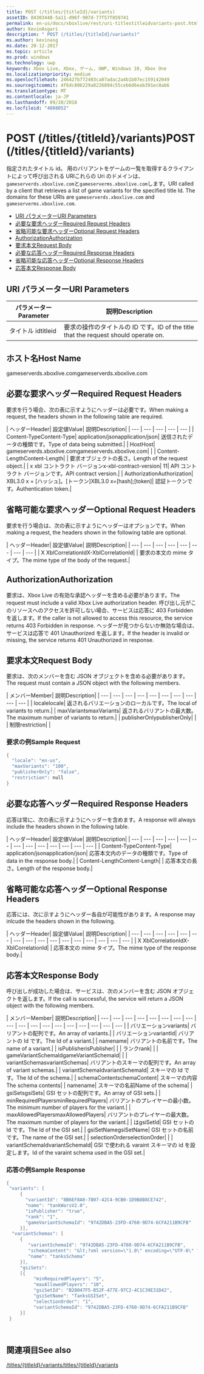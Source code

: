 ```yaml
---
title: POST (/titles/{titleId}/variants)
assetID: 84303448-5a11-d96f-907d-77f57f859741
permalink: en-us/docs/xboxlive/rest/uri-titlestitleidvariants-post.html
author: KevinAsgari
description: " POST (/titles/{titleId}/variants)"
ms.author: kevinasg
ms.date: 20-12-2017
ms.topic: article
ms.prod: windows
ms.technology: uwp
keywords: Xbox Live, Xbox, ゲーム, UWP, Windows 10, Xbox One
ms.localizationpriority: medium
ms.openlocfilehash: 246427b772403ca07adac2a4b1b07ec159142049
ms.sourcegitcommit: 4f6dc806229a8226894c55ceb6d6eab391ec8ab6
ms.translationtype: MT
ms.contentlocale: ja-JP
ms.lasthandoff: 09/20/2018
ms.locfileid: "4088052"
---
```

# <a name="post-titlestitleidvariants"></a><span data-ttu-id="49b15-104">POST (/titles/{titleId}/variants)</span><span class="sxs-lookup"><span data-stu-id="49b15-104">POST (/titles/{titleId}/variants)</span></span>
<span data-ttu-id="49b15-105">指定されたタイトル id。 用のバリアントをゲームの一覧を取得するクライアントによって呼び出される URIこれらの Uri のドメインは、`gameserverds.xboxlive.com`と`gameserverms.xboxlive.com`します。</span><span class="sxs-lookup"><span data-stu-id="49b15-105">URI called by a client that retrieves a list of game variants for the specified title Id. The domains for these URIs are `gameserverds.xboxlive.com` and `gameserverms.xboxlive.com`.</span></span>
 
  * [<span data-ttu-id="49b15-106">URI パラメーター</span><span class="sxs-lookup"><span data-stu-id="49b15-106">URI Parameters</span></span>](#ID4EZ)
  * [<span data-ttu-id="49b15-107">必要な要求ヘッダー</span><span class="sxs-lookup"><span data-stu-id="49b15-107">Required Request Headers</span></span>](#ID4EIB)
  * [<span data-ttu-id="49b15-108">省略可能な要求ヘッダー</span><span class="sxs-lookup"><span data-stu-id="49b15-108">Optional Request Headers</span></span>](#ID4EED)
  * [<span data-ttu-id="49b15-109">Authorization</span><span class="sxs-lookup"><span data-stu-id="49b15-109">Authorization</span></span>](#ID4E3D)
  * [<span data-ttu-id="49b15-110">要求本文</span><span class="sxs-lookup"><span data-stu-id="49b15-110">Request Body</span></span>](#ID4EEE)
  * [<span data-ttu-id="49b15-111">必要な応答ヘッダー</span><span class="sxs-lookup"><span data-stu-id="49b15-111">Required Response Headers</span></span>](#ID4ELF)
  * [<span data-ttu-id="49b15-112">省略可能な応答ヘッダー</span><span class="sxs-lookup"><span data-stu-id="49b15-112">Optional Response Headers</span></span>](#ID4EMG)
  * [<span data-ttu-id="49b15-113">応答本文</span><span class="sxs-lookup"><span data-stu-id="49b15-113">Response Body</span></span>](#ID4EEH)
 
<a id="ID4EZ"></a>

 
## <a name="uri-parameters"></a><span data-ttu-id="49b15-114">URI パラメーター</span><span class="sxs-lookup"><span data-stu-id="49b15-114">URI Parameters</span></span>
 
| <span data-ttu-id="49b15-115">パラメーター</span><span class="sxs-lookup"><span data-stu-id="49b15-115">Parameter</span></span>| <span data-ttu-id="49b15-116">説明</span><span class="sxs-lookup"><span data-stu-id="49b15-116">Description</span></span>| 
| --- | --- | 
| <span data-ttu-id="49b15-117">タイトル id</span><span class="sxs-lookup"><span data-stu-id="49b15-117">titleid</span></span>| <span data-ttu-id="49b15-118">要求の操作のタイトルの ID です。</span><span class="sxs-lookup"><span data-stu-id="49b15-118">ID of the title that the request should operate on.</span></span>| 
  
<a id="ID5EG"></a>

 
## <a name="host-name"></a><span data-ttu-id="49b15-119">ホスト名</span><span class="sxs-lookup"><span data-stu-id="49b15-119">Host Name</span></span>

<span data-ttu-id="49b15-120">gameserverds.xboxlive.com</span><span class="sxs-lookup"><span data-stu-id="49b15-120">gameserverds.xboxlive.com</span></span>
 
<a id="ID4EIB"></a>

 
## <a name="required-request-headers"></a><span data-ttu-id="49b15-121">必要な要求ヘッダー</span><span class="sxs-lookup"><span data-stu-id="49b15-121">Required Request Headers</span></span>
 
<span data-ttu-id="49b15-122">要求を行う場合、次の表に示すようにヘッダーは必要です。</span><span class="sxs-lookup"><span data-stu-id="49b15-122">When making a request, the headers shown in the following table are required.</span></span>
 
| <span data-ttu-id="49b15-123">ヘッダー</span><span class="sxs-lookup"><span data-stu-id="49b15-123">Header</span></span>| <span data-ttu-id="49b15-124">設定値</span><span class="sxs-lookup"><span data-stu-id="49b15-124">Value</span></span>| <span data-ttu-id="49b15-125">説明</span><span class="sxs-lookup"><span data-stu-id="49b15-125">Description</span></span>| 
| --- | --- | --- | --- | --- | 
| <span data-ttu-id="49b15-126">Content-Type</span><span class="sxs-lookup"><span data-stu-id="49b15-126">Content-Type</span></span>| <span data-ttu-id="49b15-127">application/json</span><span class="sxs-lookup"><span data-stu-id="49b15-127">application/json</span></span>| <span data-ttu-id="49b15-128">送信されたデータの種類です。</span><span class="sxs-lookup"><span data-stu-id="49b15-128">Type of data being submitted.</span></span>| 
| <span data-ttu-id="49b15-129">Host</span><span class="sxs-lookup"><span data-stu-id="49b15-129">Host</span></span>| <span data-ttu-id="49b15-130">gameserverds.xboxlive.com</span><span class="sxs-lookup"><span data-stu-id="49b15-130">gameserverds.xboxlive.com</span></span>|  | 
| <span data-ttu-id="49b15-131">Content-Length</span><span class="sxs-lookup"><span data-stu-id="49b15-131">Content-Length</span></span>|  | <span data-ttu-id="49b15-132">要求オブジェクトの長さ。</span><span class="sxs-lookup"><span data-stu-id="49b15-132">Length of the request object.</span></span>| 
| <span data-ttu-id="49b15-133">x xbl コントラクト バージョン</span><span class="sxs-lookup"><span data-stu-id="49b15-133">x-xbl-contract-version</span></span>| <span data-ttu-id="49b15-134">1</span><span class="sxs-lookup"><span data-stu-id="49b15-134">1</span></span>| <span data-ttu-id="49b15-135">API コントラクト バージョンです。</span><span class="sxs-lookup"><span data-stu-id="49b15-135">API contract version.</span></span>| 
| <span data-ttu-id="49b15-136">Authorization</span><span class="sxs-lookup"><span data-stu-id="49b15-136">Authorization</span></span>| <span data-ttu-id="49b15-137">XBL3.0 x = [ハッシュ]。[トークン]</span><span class="sxs-lookup"><span data-stu-id="49b15-137">XBL3.0 x=[hash];[token]</span></span>| <span data-ttu-id="49b15-138">認証トークンです。</span><span class="sxs-lookup"><span data-stu-id="49b15-138">Authentication token.</span></span>| 
  
<a id="ID4EED"></a>

 
## <a name="optional-request-headers"></a><span data-ttu-id="49b15-139">省略可能な要求ヘッダー</span><span class="sxs-lookup"><span data-stu-id="49b15-139">Optional Request Headers</span></span>
 
<span data-ttu-id="49b15-140">要求を行う場合は、次の表に示すようにヘッダーはオプションです。</span><span class="sxs-lookup"><span data-stu-id="49b15-140">When making a request, the headers shown in the following table are optional.</span></span>
 
| <span data-ttu-id="49b15-141">ヘッダー</span><span class="sxs-lookup"><span data-stu-id="49b15-141">Header</span></span>| <span data-ttu-id="49b15-142">設定値</span><span class="sxs-lookup"><span data-stu-id="49b15-142">Value</span></span>| <span data-ttu-id="49b15-143">説明</span><span class="sxs-lookup"><span data-stu-id="49b15-143">Description</span></span>| 
| --- | --- | --- | --- | --- | --- | --- | --- | 
| <span data-ttu-id="49b15-144">X XblCorrelationId</span><span class="sxs-lookup"><span data-stu-id="49b15-144">X-XblCorrelationId</span></span>|  | <span data-ttu-id="49b15-145">要求の本文の mime タイプ。</span><span class="sxs-lookup"><span data-stu-id="49b15-145">The mime type of the body of the request.</span></span>| 
  
<a id="ID4E3D"></a>

 
## <a name="authorization"></a><span data-ttu-id="49b15-146">Authorization</span><span class="sxs-lookup"><span data-stu-id="49b15-146">Authorization</span></span>

<span data-ttu-id="49b15-147">要求は、Xbox Live の有効な承認ヘッダーを含める必要があります。</span><span class="sxs-lookup"><span data-stu-id="49b15-147">The request must include a valid Xbox Live authorization header.</span></span> <span data-ttu-id="49b15-148">呼び出し元がこのリソースへのアクセスを許可しない場合、サービスは応答に 403 Forbidden を返します。</span><span class="sxs-lookup"><span data-stu-id="49b15-148">If the caller is not allowed to access this resource, the service returns 403 Forbidden in response.</span></span> <span data-ttu-id="49b15-149">ヘッダーが見つからないか無効な場合は、サービスは応答で 401 Unauthorized を返します。</span><span class="sxs-lookup"><span data-stu-id="49b15-149">If the header is invalid or missing, the service returns 401 Unauthorized in response.</span></span>
 
<a id="ID4EEE"></a>

 
## <a name="request-body"></a><span data-ttu-id="49b15-150">要求本文</span><span class="sxs-lookup"><span data-stu-id="49b15-150">Request Body</span></span>
 
<span data-ttu-id="49b15-151">要求は、次のメンバーを含む JSON オブジェクトを含める必要があります。</span><span class="sxs-lookup"><span data-stu-id="49b15-151">The request must contain a JSON object with the following members.</span></span>
 
| <span data-ttu-id="49b15-152">メンバー</span><span class="sxs-lookup"><span data-stu-id="49b15-152">Member</span></span>| <span data-ttu-id="49b15-153">説明</span><span class="sxs-lookup"><span data-stu-id="49b15-153">Description</span></span>| 
| --- | --- | --- | --- | --- | --- | --- | --- | --- | --- | 
| <span data-ttu-id="49b15-154">locale</span><span class="sxs-lookup"><span data-stu-id="49b15-154">locale</span></span>| <span data-ttu-id="49b15-155">返されるバリエーションのローカルです。</span><span class="sxs-lookup"><span data-stu-id="49b15-155">The local of variants to return.</span></span>| 
| <span data-ttu-id="49b15-156">maxVariants</span><span class="sxs-lookup"><span data-stu-id="49b15-156">maxVariants</span></span>| <span data-ttu-id="49b15-157">返されるバリアントの最大数。</span><span class="sxs-lookup"><span data-stu-id="49b15-157">The maximum number of variants to return.</span></span>| 
| <span data-ttu-id="49b15-158">publisherOnly</span><span class="sxs-lookup"><span data-stu-id="49b15-158">publisherOnly</span></span>|  | 
| <span data-ttu-id="49b15-159">制限</span><span class="sxs-lookup"><span data-stu-id="49b15-159">restriction</span></span>|  | 
 
<a id="ID4EDF"></a>

 
### <a name="sample-request"></a><span data-ttu-id="49b15-160">要求の例</span><span class="sxs-lookup"><span data-stu-id="49b15-160">Sample Request</span></span>
 

```cpp
{
  "locale": "en-us",
  "maxVariants": "100",
  "publisherOnly": "false",
  "restriction": null
}

```

   
<a id="ID4ELF"></a>

 
## <a name="required-response-headers"></a><span data-ttu-id="49b15-161">必要な応答ヘッダー</span><span class="sxs-lookup"><span data-stu-id="49b15-161">Required Response Headers</span></span>
 
<span data-ttu-id="49b15-162">応答は常に、次の表に示すようにヘッダーを含めます。</span><span class="sxs-lookup"><span data-stu-id="49b15-162">A response will always include the headers shown in the following table.</span></span>
 
| <span data-ttu-id="49b15-163">ヘッダー</span><span class="sxs-lookup"><span data-stu-id="49b15-163">Header</span></span>| <span data-ttu-id="49b15-164">設定値</span><span class="sxs-lookup"><span data-stu-id="49b15-164">Value</span></span>| <span data-ttu-id="49b15-165">説明</span><span class="sxs-lookup"><span data-stu-id="49b15-165">Description</span></span>| 
| --- | --- | --- | --- | --- | --- | --- | --- | --- | --- | --- | --- | --- | 
| <span data-ttu-id="49b15-166">Content-Type</span><span class="sxs-lookup"><span data-stu-id="49b15-166">Content-Type</span></span>| <span data-ttu-id="49b15-167">application/json</span><span class="sxs-lookup"><span data-stu-id="49b15-167">application/json</span></span>| <span data-ttu-id="49b15-168">応答本文内のデータの種類です。</span><span class="sxs-lookup"><span data-stu-id="49b15-168">Type of data in the response body.</span></span>| 
| <span data-ttu-id="49b15-169">Content-Length</span><span class="sxs-lookup"><span data-stu-id="49b15-169">Content-Length</span></span>|  | <span data-ttu-id="49b15-170">応答本文の長さ。</span><span class="sxs-lookup"><span data-stu-id="49b15-170">Length of the response body.</span></span>| 
  
<a id="ID4EMG"></a>

 
## <a name="optional-response-headers"></a><span data-ttu-id="49b15-171">省略可能な応答ヘッダー</span><span class="sxs-lookup"><span data-stu-id="49b15-171">Optional Response Headers</span></span>
 
<span data-ttu-id="49b15-172">応答には、次に示すようにヘッダー各自が可能性があります。</span><span class="sxs-lookup"><span data-stu-id="49b15-172">A response may inlcude the headers shown in the following.</span></span>
 
| <span data-ttu-id="49b15-173">ヘッダー</span><span class="sxs-lookup"><span data-stu-id="49b15-173">Header</span></span>| <span data-ttu-id="49b15-174">設定値</span><span class="sxs-lookup"><span data-stu-id="49b15-174">Value</span></span>| <span data-ttu-id="49b15-175">説明</span><span class="sxs-lookup"><span data-stu-id="49b15-175">Description</span></span>| 
| --- | --- | --- | --- | --- | --- | --- | --- | --- | --- | --- | --- | --- | --- | --- | --- | 
| <span data-ttu-id="49b15-176">X XblCorrelationId</span><span class="sxs-lookup"><span data-stu-id="49b15-176">X-XblCorrelationId</span></span>|  | <span data-ttu-id="49b15-177">応答本文の mime タイプ。</span><span class="sxs-lookup"><span data-stu-id="49b15-177">The mime type of the response body.</span></span>| 
  
<a id="ID4EEH"></a>

 
## <a name="response-body"></a><span data-ttu-id="49b15-178">応答本文</span><span class="sxs-lookup"><span data-stu-id="49b15-178">Response Body</span></span>
 
<span data-ttu-id="49b15-179">呼び出しが成功した場合は、サービスは、次のメンバーを含む JSON オブジェクトを返します。</span><span class="sxs-lookup"><span data-stu-id="49b15-179">If the call is successful, the service will return a JSON object with the following members.</span></span>
 
| <span data-ttu-id="49b15-180">メンバー</span><span class="sxs-lookup"><span data-stu-id="49b15-180">Member</span></span>| <span data-ttu-id="49b15-181">説明</span><span class="sxs-lookup"><span data-stu-id="49b15-181">Description</span></span>| 
| --- | --- | --- | --- | --- | --- | --- | --- | --- | --- | --- | --- | --- | --- | --- | --- | --- | --- | 
| <span data-ttu-id="49b15-182">バリエーション</span><span class="sxs-lookup"><span data-stu-id="49b15-182">variants</span></span>| <span data-ttu-id="49b15-183">バリアントの配列です。</span><span class="sxs-lookup"><span data-stu-id="49b15-183">An array of variants.</span></span>| 
| <span data-ttu-id="49b15-184">バリエーション</span><span class="sxs-lookup"><span data-stu-id="49b15-184">variantId</span></span>| <span data-ttu-id="49b15-185">バリアントの Id です。</span><span class="sxs-lookup"><span data-stu-id="49b15-185">The Id of a variant.</span></span>| 
| <span data-ttu-id="49b15-186">name</span><span class="sxs-lookup"><span data-stu-id="49b15-186">name</span></span>| <span data-ttu-id="49b15-187">バリアントの名前です。</span><span class="sxs-lookup"><span data-stu-id="49b15-187">The name of a variant.</span></span>| 
| <span data-ttu-id="49b15-188">isPublisher</span><span class="sxs-lookup"><span data-stu-id="49b15-188">isPublisher</span></span>|  | 
| <span data-ttu-id="49b15-189">ランク</span><span class="sxs-lookup"><span data-stu-id="49b15-189">rank</span></span>|  | 
| <span data-ttu-id="49b15-190">gameVariantSchemaId</span><span class="sxs-lookup"><span data-stu-id="49b15-190">gameVariantSchemaId</span></span>|  | 
| <span data-ttu-id="49b15-191">variantSchemas</span><span class="sxs-lookup"><span data-stu-id="49b15-191">variantSchemas</span></span>| <span data-ttu-id="49b15-192">バリアントのスキーマの配列です。</span><span class="sxs-lookup"><span data-stu-id="49b15-192">An array of variant schemas.</span></span>| 
| <span data-ttu-id="49b15-193">variantSchemaId</span><span class="sxs-lookup"><span data-stu-id="49b15-193">variantSchemaId</span></span>| <span data-ttu-id="49b15-194">スキーマの Id です。</span><span class="sxs-lookup"><span data-stu-id="49b15-194">The Id of the schema.</span></span>| 
| <span data-ttu-id="49b15-195">schemaContent</span><span class="sxs-lookup"><span data-stu-id="49b15-195">schemaContent</span></span>| <span data-ttu-id="49b15-196">スキーマの内容</span><span class="sxs-lookup"><span data-stu-id="49b15-196">The schema contents</span></span>| 
| <span data-ttu-id="49b15-197">name</span><span class="sxs-lookup"><span data-stu-id="49b15-197">name</span></span>| <span data-ttu-id="49b15-198">スキーマの名前</span><span class="sxs-lookup"><span data-stu-id="49b15-198">Name of the schema</span></span>| 
| <span data-ttu-id="49b15-199">gsiSets</span><span class="sxs-lookup"><span data-stu-id="49b15-199">gsiSets</span></span>| <span data-ttu-id="49b15-200">GSI セットの配列です。</span><span class="sxs-lookup"><span data-stu-id="49b15-200">An array of GSI sets.</span></span>| 
| <span data-ttu-id="49b15-201">minRequiredPlayers</span><span class="sxs-lookup"><span data-stu-id="49b15-201">minRequiredPlayers</span></span>| <span data-ttu-id="49b15-202">バリアントのプレイヤーの最小数。</span><span class="sxs-lookup"><span data-stu-id="49b15-202">The minimum number of players for the variant.</span></span>| 
| <span data-ttu-id="49b15-203">maxAllowedPlayers</span><span class="sxs-lookup"><span data-stu-id="49b15-203">maxAllowedPlayers</span></span>| <span data-ttu-id="49b15-204">バリアントのプレイヤーの最大数。</span><span class="sxs-lookup"><span data-stu-id="49b15-204">The maximum number of players for the variant.</span></span>| 
| <span data-ttu-id="49b15-205">は</span><span class="sxs-lookup"><span data-stu-id="49b15-205">gsiSetId</span></span>| <span data-ttu-id="49b15-206">GSI セットの Id です。</span><span class="sxs-lookup"><span data-stu-id="49b15-206">The Id of the GSI set.</span></span>| 
| <span data-ttu-id="49b15-207">gsiSetName</span><span class="sxs-lookup"><span data-stu-id="49b15-207">gsiSetName</span></span>| <span data-ttu-id="49b15-208">GSI セットの名前です。</span><span class="sxs-lookup"><span data-stu-id="49b15-208">The name of the GSI set.</span></span>| 
| <span data-ttu-id="49b15-209">selectionOrder</span><span class="sxs-lookup"><span data-stu-id="49b15-209">selectionOrder</span></span>|  | 
| <span data-ttu-id="49b15-210">variantSchemaId</span><span class="sxs-lookup"><span data-stu-id="49b15-210">variantSchemaId</span></span>| <span data-ttu-id="49b15-211">GSI で使われる varaint スキーマの id を設定します。</span><span class="sxs-lookup"><span data-stu-id="49b15-211">Id of the varaint schema used in the GSI set.</span></span>| 
 
<a id="ID4EYBAC"></a>

 
### <a name="sample-response"></a><span data-ttu-id="49b15-212">応答の例</span><span class="sxs-lookup"><span data-stu-id="49b15-212">Sample Response</span></span>
 

```cpp
{
 "variants": [
     { 
       "variantId": "8B6EF8A0-7807-42C4-9CB0-1D9B8B8CE742", 
       "name": "tankWarsV2.0",
       "isPublisher": "true",
       "rank": "1",
       "gameVariantSchemaId": "9742DBA5-23FD-4760-9D74-6CFA211B9CFB"
     }],
  "variantSchemas": [
     {
        "variantSchemaId": "9742DBA5-23FD-4760-9D74-6CFA211B9CFB",
        "schemaContent": "&lt;?xml version=\"1.0\" encoding=\"UTF-8\" ?>&lt;xs:schema xmlns:xs=\"http://www.w3.org/2001/XMLSchema\">&lt;xs:element name=\"root\">&lt;/xs:element>&lt;/xs:schema>"
        "name": "tanksSchema"
     }],
     "gsiSets":
     [{ 
          "minRequiredPlayers": "5", 
          "maxAllowedPlayers": "10", 
          "gsiSetId": "B28047F5-B52F-477E-97C2-4C1C39E31D42",
          "gsiSetName": "TanksGSISet",
          "selectionOrder": "1",
          "variantSchemaId": "9742DBA5-23FD-4760-9D74-6CFA211B9CFB"
     }]
 }

  

```

   
<a id="ID4ERCAC"></a>

 
## <a name="see-also"></a><span data-ttu-id="49b15-213">関連項目</span><span class="sxs-lookup"><span data-stu-id="49b15-213">See also</span></span>
 [<span data-ttu-id="49b15-214">/titles/{titleId}/variants</span><span class="sxs-lookup"><span data-stu-id="49b15-214">/titles/{titleId}/variants</span></span>](uri-titlestitleidvariants.md)

  